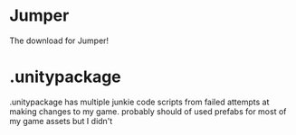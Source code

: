 # Jumper
The download for Jumper!

# .unitypackage
.unitypackage has multiple junkie code scripts from failed attempts at making changes to my game.
probably should of used prefabs for most of my game assets but I didn't
